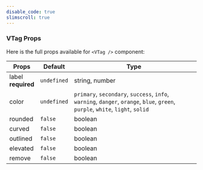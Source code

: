```yaml
---
disable_code: true
slimscroll: true
---
```


### VTag Props

Here is the full props available for `<VTag />` component:

| Props                   | Default                                       | Type                                                                                                                           |
| ----------------------- | --------------------------------------------- | ------------------------------------------------------------------------------------------------------------------------------ |
| label<br />**required** | <span class="is-undefined">`undefined`</span> | string, number                                                                                                                 |
| color                   | <span class="is-undefined">`undefined`</span> | `primary`, `secondary`, `success`, `info`, `warning`, `danger`, `orange`, `blue`, `green`, `purple`, `white`, `light`, `solid` |
| rounded                 | <span class="is-boolean">`false`</span>       | boolean                                                                                                                        |
| curved                  | <span class="is-boolean">`false`</span>       | boolean                                                                                                                        |
| outlined                | <span class="is-boolean">`false`</span>       | boolean                                                                                                                        |
| elevated                | <span class="is-boolean">`false`</span>       | boolean                                                                                                                        |
| remove                  | <span class="is-boolean">`false`</span>       | boolean                                                                                                                        |
